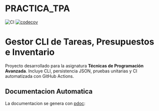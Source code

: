 # PRACTICA_TPA
![CI](https://github.com/mduartel1/PRACTICA_TPA/actions/workflows/ci.yml/badge.svg)
[![codecov](https://codecov.io/gh/mduartel1/PRACTICA_TPA/branch/main/graph/badge.svg)](https://codecov.io/gh/mduartel1/PRACTICA_TPA)

# Gestor CLI de Tareas, Presupuestos e Inventario

Proyecto desarrollado para la asignatura **Técnicas de Programación Avanzada**.
Incluye CLI, persistencia JSON, pruebas unitarias y CI automatizada con GitHub Actions.

## Documentacion Automatica

La documentacion se genera con [pdoc](hhtps://pdoc.dev):
